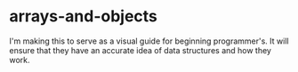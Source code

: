 # arrays-and-objects

I'm making this to serve as a visual guide for beginning programmer's. It will ensure that they have an accurate idea of data structures and how they work.